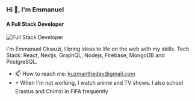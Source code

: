 ### Hi 👋, I'm Emmanuel
#### A Full Stack Developer
![Full Stack Developer]((https://www.wallpapertip.com/wmimgs/225-2257906_hello-world-wallpaper.png))


I'm Emmanuel Okwuzi, I bring ideas to life on the web with my skills.
Tech Stack: React, Nextjs, GraphQL, Nodejs, Firebase, MongoDB and PostgreSQL.

- 📫 How to reach me: kuzmanthedev@gmail.com 
- ⚡ When I'm not working, I watch anime and TV shows. I also school Erastus and Chimzi in FIFA frequently
